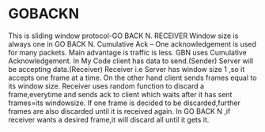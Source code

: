 # GOBACKN
This is sliding window protocol-GO BACK N.
RECEIVER Window size is always one in GO BACK N.
Cumulative Ack – One acknowledgement is used for many packets. Main advantage is traffic is less. 
GBN uses Cumulative Acknowledgement.
In My Code client has data to send.(Sender)
Server will be accepting data.(Receiver)
Receiver i.e Server has window size 1 ,so it accepts one frame at a time.
On the other hand client sends frames equal to its window size.
Receiver uses random function to discard a frame,everytime and sends ack to client which waits after it has sent frames=its windowsize.
If one frame is decided to be discarded,further frames are also discarded until it is received again.
In GO BACK N ,if receiver wants a desired frame,it will discard all until it gets it.
